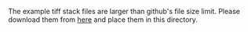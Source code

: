 The example tiff stack files are larger than github's file size limit. Please download them from [here](https://ibecbarcelona-my.sharepoint.com/:f:/g/personal/mgomez_ibecbarcelona_eu/EqpFRWsBYUNKtRMR2Qlg_ZIBl5iUNRYWoLzi2zbQhWIIPw?e=zwXXz9) and place them in this directory.
